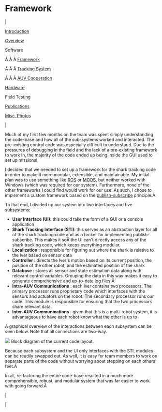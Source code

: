 <head>
<meta name="generator" content="HTML Tidy for Linux (vers 25 March 2009), see www.w3.org">
  <meta http-equiv="Content-Type" content="text/html; charset=us-ascii">

  <title>Framework</title>
  <style type="text/css">
div.c8 {display: block; margin-left: auto; margin-right: auto; text-align: justify}
  span.c7 {font-size: 80%; font-style: italic}
  div.c6 {font-size:medium;display:block;text-align:center;margin-right:auto;margin-left:auto}
  span.c5 {font-size:medium}
  li.c4 {text-align:justify}
  div.c3 {text-align:justify}
  div.c2 {font-size: 80%}
  span.c1 {font-size: 80%}
  </style>

</head>

# Framework

  

| 

  

[Introduction](https://sites.google.com/site/tayloredwardpeterson/research)

  

[Overview](https://sites.google.com/site/tayloredwardpeterson/research/overview)

  

 Software 

 Â Â Â [Framework](https://sites.google.com/site/tayloredwardpeterson/research/software)  

 Â Â Â [Tracking System](https://sites.google.com/site/tayloredwardpeterson/research/tracking-system)  

Â Â Â [AUV Cooperation](https://sites.google.com/site/tayloredwardpeterson/research/auv-cooperation)  

  

[Hardware](https://sites.google.com/site/tayloredwardpeterson/research/hardware)

  

[Field Testing](https://sites.google.com/site/tayloredwardpeterson/research/field-testing)

  

[Publications](https://sites.google.com/site/tayloredwardpeterson/research/publications)

  

[Misc. Photos](https://sites.google.com/site/tayloredwardpeterson/research/misc)

  

 | 

 Much of my first few months on the team was spent simply understanding the code-base and how all of the sub-systems worked and interacted. The pre-existing control code was especially difficult to understand. Due to the pressures of debugging in the field and the lack of a pre-existing framework to work in, the majority of the code ended up being inside the GUI used to set up missions! 

  

 I decided that we needed to set up a framework for the shark tracking code in order to make it more modular, extensible, and maintainable. My initial plan was to use something like [ROS](http://www.ros.org/about-ros/) or [MOOS](http://www.robots.ox.ac.uk/~mobile/MOOS/wiki/pmwiki.php), but neither worked with Windows (which was required for our system). Furthermore, none of the other frameworks I could find would work for our use. As such, I chose to implement a custom framework based on the [publish-subscribe](http://en.wikipedia.org/wiki/Publish%E2%80%93subscribe_pattern) principle.Â 

  

 To that end, I divided up our system into two interfaces and five subsystems: 

- **User Interface (UI)**: this could take the form of a GUI or a console application
- **Shark Tracking Interface (STI)**: this serves as an abstraction layer for all of the shark tracking code and as a broker for implementing publish-subscribe. This makes it soÂ the UI can't directly access any of the shark tracking code, which keeps everything modular.
- **Localization** : responsible for figuring out where the shark is relative to the Iver based on sensor data
- **Controller** : directs the Iver's motion based on its current position, the position of the other robot, and the estimated position of the shark
- **Database** : stores all sensor and state estimation data along with relevant control variables. Grouping the data in this way makes it easy to generate comprehensive and up-to-date log files.Â 
- **Intra-AUV Communications** : each Iver contains two processors. The primary processor runs proprietary code which interfaces with the sensors and actuators on the robot. The secondary processor runs our code. This module is responsible for ensuring that the two processors share relevant data.
- **Inter-AUV Communications** : given that this is a multi-robot system, it is advantageous to have each robot know what the other is up to

 A graphical overview of the interactions between each subsystem can be seen below. Note that all connections are two-way. 

  

[![](https://drive.google.com/uc?id=0B0Jfms0twG8Ed1U2N2JzRnhMRUk)](https://docs.google.com/file/d/0B0Jfms0twG8Ed1U2N2JzRnhMRUk/edit?usp=drive_web)
Block diagram of the current code layout.

  

 Because each subsystem and the UI only interfaces with the STI, modules can be readily swapped out. As well, it is easy for team members to work on separate parts of the code without worrying about stepping on each others' feet.Â 

  

 In all, re-factoring the entire code-base resulted in a much more comprehensible, robust, and modular system that was far easier to work with going forward.Â 

 | 
  

 |

  

